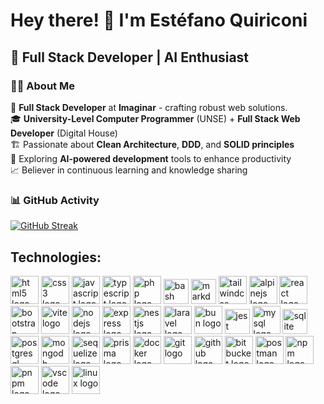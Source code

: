 # Hey there! 👋 I'm Estéfano Quiriconi

## 🚀 Full Stack Developer | AI Enthusiast

### 🧑‍💻 About Me

💼 **Full Stack Developer** at **Imaginar** - crafting robust web solutions.  
🎓 **University-Level Computer Programmer** (UNSE) + **Full Stack Web Developer** (Digital House)  
🏗️ Passionate about **Clean Architecture**, **DDD**, and **SOLID principles**  
🤖 Exploring **AI-powered development** tools to enhance productivity  
📈 Believer in continuous learning and knowledge sharing  

### 📊 GitHub Activity

[![GitHub Streak](https://streak-stats.demolab.com?user=estefanoquiriconi&theme=dark&border_radius=10&hide_border=true&background=0D1117&stroke=30A3DC&ring=30A3DC&fire=FF6B35&currStreakLabel=30A3DC)](https://github.com/estefanoquiriconi)

## Technologies:
<div align="left">
  <img src="https://skillicons.dev/icons?i=html" height="45" alt="html5 logo" />
  <img src="https://skillicons.dev/icons?i=css" height="45" alt="css3 logo" />
  <img src="https://skillicons.dev/icons?i=js" height="45" alt="javascript logo" />
  <img src="https://skillicons.dev/icons?i=ts" height="45" alt="typescript logo" />
  <img src="https://skillicons.dev/icons?i=php" height="45" alt="php logo" />
  <img src="https://skillicons.dev/icons?i=bash" height="40" alt="bash logo" />
  <img src="https://skillicons.dev/icons?i=md" height="40" alt="markdown logo" />
  <img src="https://skillicons.dev/icons?i=tailwind" height="45" alt="tailwindcss logo" />
  <img src="https://skillicons.dev/icons?i=alpinejs" height="45" alt="alpinejs logo" />
  <img src="https://skillicons.dev/icons?i=react" height="45" alt="react logo" />
  <img src="https://skillicons.dev/icons?i=bootstrap" height="45" alt="bootstrap logo" />
  <img src="https://skillicons.dev/icons?i=vite" height="45" alt="vite logo" />
  <img src="https://skillicons.dev/icons?i=nodejs" height="45" alt="nodejs logo" />
  <img src="https://skillicons.dev/icons?i=express" height="45" alt="express logo" />
  <img src="https://skillicons.dev/icons?i=nestjs" height="45" alt="nestjs logo" />
  <img src="https://skillicons.dev/icons?i=laravel" height="45" alt="laravel logo" />
  <img src="https://skillicons.dev/icons?i=bun" height="45" alt="bun logo" />
  <img src="https://skillicons.dev/icons?i=jest" height="40" alt="jest logo" />
  <img src="https://skillicons.dev/icons?i=mysql" height="45" alt="mysql logo" />
  <img src="https://skillicons.dev/icons?i=sqlite" height="40" alt="sqlite logo" />
  <img src="https://skillicons.dev/icons?i=postgres" height="45" alt="postgresql logo" />
  <img src="https://skillicons.dev/icons?i=mongodb" height="45" alt="mongodb logo" />
  <img src="https://skillicons.dev/icons?i=sequelize" height="45" alt="sequelize logo" />
  <img src="https://skillicons.dev/icons?i=prisma" height="45" alt="prisma logo" />
  <img src="https://skillicons.dev/icons?i=docker" height="45" alt="docker logo" />
  <img src="https://skillicons.dev/icons?i=git" height="45" alt="git logo" />
  <img src="https://skillicons.dev/icons?i=github" height="45" alt="github logo" />
  <img src="https://skillicons.dev/icons?i=bitbucket" height="45" alt="bitbucket logo" />
  <img src="https://skillicons.dev/icons?i=postman" height="45" alt="postman logo" />
  <img src="https://skillicons.dev/icons?i=npm" height="45" alt="npm logo" />
  <img src="https://skillicons.dev/icons?i=pnpm" height="45" alt="pnpm logo" />
  <img src="https://skillicons.dev/icons?i=vscode" height="45" alt="vscode logo" />
  <img src="https://skillicons.dev/icons?i=linux" height="45" alt="linux logo" />
</div>
